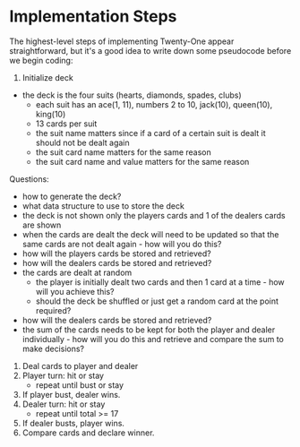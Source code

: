 # Implementation Steps

The highest-level steps of implementing Twenty-One appear straightforward, but it's a good idea to write down some pseudocode before we begin coding:

1. Initialize deck
  - the deck is the four suits (hearts, diamonds, spades, clubs)
    - each suit has an ace(1, 11), numbers 2 to 10, jack(10), queen(10), king(10) 
    - 13 cards per suit
    - the suit name matters since if a card of a certain suit is dealt it should not be dealt again
    - the suit card name matters for the same reason
    - the suit card name and value matters for the same reason

Questions:
- how to generate the deck?
- what data structure to use to store the deck
- the deck is not shown only the players cards and 1 of the dealers cards are shown
- when the cards are dealt the deck will need to be updated so that the same cards are not dealt again - how will you do this?
- how will the players cards be stored and retrieved?
- how will the dealers cards be stored and retrieved?
- the cards are dealt at random 
  - the player is initially dealt two cards and then 1 card at a time - how will you achieve this?
  - should the deck be shuffled or just get a random card at the point required?
- how will the dealers cards be stored and retrieved?
- the sum of the cards needs to be kept for both the player and dealer individually - how will you do this and retrieve and compare the sum to make decisions?

1. Deal cards to player and dealer
2. Player turn: hit or stay
   - repeat until bust or stay
3. If player bust, dealer wins.
4. Dealer turn: hit or stay
   - repeat until total >= 17
5. If dealer busts, player wins.
6. Compare cards and declare winner.